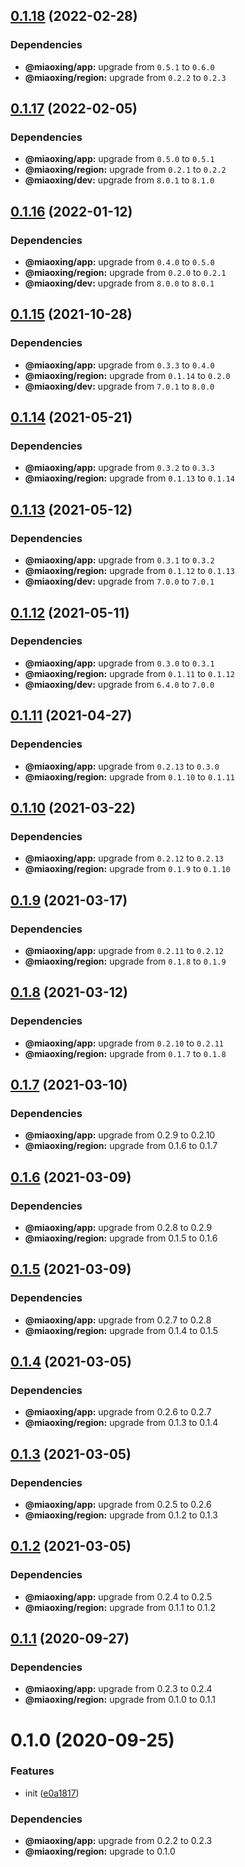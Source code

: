 ## [0.1.18](https://github.com/miaoxing/address/compare/v0.1.17...v0.1.18) (2022-02-28)





### Dependencies

* **@miaoxing/app:** upgrade from `0.5.1` to `0.6.0`
* **@miaoxing/region:** upgrade from `0.2.2` to `0.2.3`

## [0.1.17](https://github.com/miaoxing/address/compare/v0.1.16...v0.1.17) (2022-02-05)





### Dependencies

* **@miaoxing/app:** upgrade from `0.5.0` to `0.5.1`
* **@miaoxing/region:** upgrade from `0.2.1` to `0.2.2`
* **@miaoxing/dev:** upgrade from `8.0.1` to `8.1.0`

## [0.1.16](https://github.com/miaoxing/address/compare/v0.1.15...v0.1.16) (2022-01-12)





### Dependencies

* **@miaoxing/app:** upgrade from `0.4.0` to `0.5.0`
* **@miaoxing/region:** upgrade from `0.2.0` to `0.2.1`
* **@miaoxing/dev:** upgrade from `8.0.0` to `8.0.1`

## [0.1.15](https://github.com/miaoxing/address/compare/v0.1.14...v0.1.15) (2021-10-28)





### Dependencies

* **@miaoxing/app:** upgrade from `0.3.3` to `0.4.0`
* **@miaoxing/region:** upgrade from `0.1.14` to `0.2.0`
* **@miaoxing/dev:** upgrade from `7.0.1` to `8.0.0`

## [0.1.14](https://github.com/miaoxing/address/compare/v0.1.13...v0.1.14) (2021-05-21)





### Dependencies

* **@miaoxing/app:** upgrade from `0.3.2` to `0.3.3`
* **@miaoxing/region:** upgrade from `0.1.13` to `0.1.14`

## [0.1.13](https://github.com/miaoxing/address/compare/v0.1.12...v0.1.13) (2021-05-12)





### Dependencies

* **@miaoxing/app:** upgrade from `0.3.1` to `0.3.2`
* **@miaoxing/region:** upgrade from `0.1.12` to `0.1.13`
* **@miaoxing/dev:** upgrade from `7.0.0` to `7.0.1`

## [0.1.12](https://github.com/miaoxing/address/compare/v0.1.11...v0.1.12) (2021-05-11)





### Dependencies

* **@miaoxing/app:** upgrade from `0.3.0` to `0.3.1`
* **@miaoxing/region:** upgrade from `0.1.11` to `0.1.12`
* **@miaoxing/dev:** upgrade from `6.4.0` to `7.0.0`

## [0.1.11](https://github.com/miaoxing/address/compare/v0.1.10...v0.1.11) (2021-04-27)





### Dependencies

* **@miaoxing/app:** upgrade from `0.2.13` to `0.3.0`
* **@miaoxing/region:** upgrade from `0.1.10` to `0.1.11`

## [0.1.10](https://github.com/miaoxing/address/compare/v0.1.9...v0.1.10) (2021-03-22)





### Dependencies

* **@miaoxing/app:** upgrade from `0.2.12` to `0.2.13`
* **@miaoxing/region:** upgrade from `0.1.9` to `0.1.10`

## [0.1.9](https://github.com/miaoxing/address/compare/v0.1.8...v0.1.9) (2021-03-17)





### Dependencies

* **@miaoxing/app:** upgrade from `0.2.11` to `0.2.12`
* **@miaoxing/region:** upgrade from `0.1.8` to `0.1.9`

## [0.1.8](https://github.com/miaoxing/address/compare/v0.1.7...v0.1.8) (2021-03-12)





### Dependencies

* **@miaoxing/app:** upgrade from `0.2.10` to `0.2.11`
* **@miaoxing/region:** upgrade from `0.1.7` to `0.1.8`

## [0.1.7](https://github.com/miaoxing/address/compare/v0.1.6...v0.1.7) (2021-03-10)





### Dependencies

* **@miaoxing/app:** upgrade from 0.2.9 to 0.2.10
* **@miaoxing/region:** upgrade from 0.1.6 to 0.1.7

## [0.1.6](https://github.com/miaoxing/address/compare/v0.1.5...v0.1.6) (2021-03-09)





### Dependencies

* **@miaoxing/app:** upgrade from 0.2.8 to 0.2.9
* **@miaoxing/region:** upgrade from 0.1.5 to 0.1.6

## [0.1.5](https://github.com/miaoxing/address/compare/v0.1.4...v0.1.5) (2021-03-09)





### Dependencies

* **@miaoxing/app:** upgrade from 0.2.7 to 0.2.8
* **@miaoxing/region:** upgrade from 0.1.4 to 0.1.5

## [0.1.4](https://github.com/miaoxing/address/compare/v0.1.3...v0.1.4) (2021-03-05)





### Dependencies

* **@miaoxing/app:** upgrade from 0.2.6 to 0.2.7
* **@miaoxing/region:** upgrade from 0.1.3 to 0.1.4

## [0.1.3](https://github.com/miaoxing/address/compare/v0.1.2...v0.1.3) (2021-03-05)





### Dependencies

* **@miaoxing/app:** upgrade from 0.2.5 to 0.2.6
* **@miaoxing/region:** upgrade from 0.1.2 to 0.1.3

## [0.1.2](https://github.com/miaoxing/address/compare/v0.1.1...v0.1.2) (2021-03-05)





### Dependencies

* **@miaoxing/app:** upgrade from 0.2.4 to 0.2.5
* **@miaoxing/region:** upgrade from 0.1.1 to 0.1.2

## [0.1.1](https://github.com/miaoxing/address/compare/v0.1.0...v0.1.1) (2020-09-27)





### Dependencies

* **@miaoxing/app:** upgrade from 0.2.3 to 0.2.4
* **@miaoxing/region:** upgrade from 0.1.0 to 0.1.1

# 0.1.0 (2020-09-25)


### Features

* init ([e0a1817](https://github.com/miaoxing/address/commit/e0a1817579bd5bb9c69048c23e5a66c52bb35846))





### Dependencies

* **@miaoxing/app:** upgrade from 0.2.2 to 0.2.3
* **@miaoxing/region:** upgrade to 0.1.0
